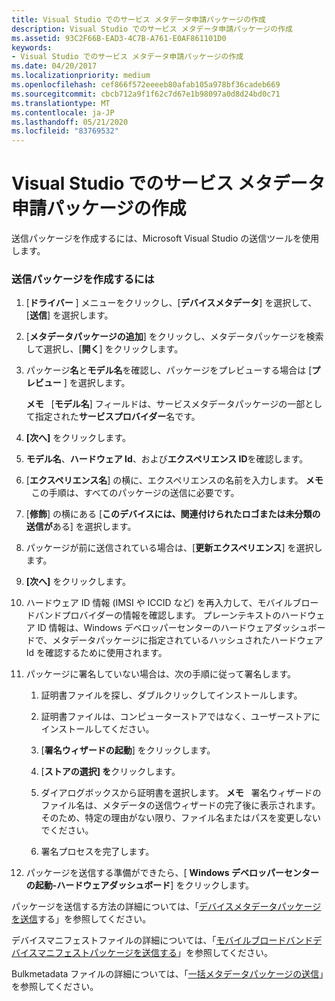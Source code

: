 ```yaml
---
title: Visual Studio でのサービス メタデータ申請パッケージの作成
description: Visual Studio でのサービス メタデータ申請パッケージの作成
ms.assetid: 93C2F66B-EAD3-4C7B-A761-E0AF861101D0
keywords:
- Visual Studio でのサービス メタデータ申請パッケージの作成
ms.date: 04/20/2017
ms.localizationpriority: medium
ms.openlocfilehash: cef866f572eeeeb80afab105a978bf36cadeb669
ms.sourcegitcommit: cbcb712a9f1f62c7d67e1b98097a0d8d24bd0c71
ms.translationtype: MT
ms.contentlocale: ja-JP
ms.lasthandoff: 05/21/2020
ms.locfileid: "83769532"
---
```

# <a name="creating-a-service-metadata-submission-package-in-visual-studio"></a>Visual Studio でのサービス メタデータ申請パッケージの作成


送信パッケージを作成するには、Microsoft Visual Studio の送信ツールを使用します。

### <a name="span-idto_create_a_submission_packagespanspan-idto_create_a_submission_packagespanspan-idto_create_a_submission_packagespanto-create-a-submission-package"></a><span id="To_create_a_submission_package"></span><span id="to_create_a_submission_package"></span><span id="TO_CREATE_A_SUBMISSION_PACKAGE"></span>送信パッケージを作成するには

1.  [**ドライバー** ] メニューをクリックし、[**デバイスメタデータ**] を選択して、[**送信**] を選択します。
2.  [**メタデータパッケージの追加**] をクリックし、メタデータパッケージを検索して選択し、[**開く**] をクリックします。
3.  パッケージ**名**と**モデル名**を確認し、パッケージをプレビューする場合は [**プレビュー** ] を選択します。

    **メモ**   [**モデル名**] フィールドは、サービスメタデータパッケージの一部として指定された**サービスプロバイダー**名です。

     

4.  **[次へ]** をクリックします。
5.  **モデル名**、**ハードウェア Id**、および**エクスペリエンス ID**を確認します。
6.  [**エクスペリエンス名**] の横に、エクスペリエンスの名前を入力します。
    **メモ**   この手順は、すべてのパッケージの送信に必要です。

     

7.  [**修飾**] の横にある [**このデバイスには、関連付けられたロゴまたは未分類の送信が**ある] を選択します。
8.  パッケージが前に送信されている場合は、[**更新エクスペリエンス**] を選択します。
9.  **[次へ]** をクリックします。
10. ハードウェア ID 情報 (IMSI や ICCID など) を再入力して、モバイルブロードバンドプロバイダーの情報を確認します。 プレーンテキストのハードウェア ID 情報は、Windows デベロッパーセンターのハードウェアダッシュボードで、メタデータパッケージに指定されているハッシュされたハードウェア Id を確認するために使用されます。
11. パッケージに署名していない場合は、次の手順に従って署名します。

    1.  証明書ファイルを探し、ダブルクリックしてインストールします。
    2.  証明書ファイルは、コンピューターストアではなく、ユーザーストアにインストールしてください。
    3.  [**署名ウィザードの起動**] をクリックします。
    4.  [**ストアの選択] を**クリックします。
    5.  ダイアログボックスから証明書を選択します。
        **メモ**   署名ウィザードのファイル名は、メタデータの送信ウィザードの完了後に表示されます。 そのため、特定の理由がない限り、ファイル名またはパスを変更しないでください。

         

    6.  署名プロセスを完了します。

12. パッケージを送信する準備ができたら、[ **Windows デベロッパーセンターの起動-ハードウェアダッシュボード**] をクリックします。

パッケージを送信する方法の詳細については、「[デバイスメタデータパッケージを送信](https://docs.microsoft.com/windows-hardware/drivers/dashboard/submit-a-device-metadata-package--dashboard-help-)する」を参照してください。

デバイスマニフェストファイルの詳細については、「[モバイルブロードバンドデバイスマニフェストパッケージを送信する](https://docs.microsoft.com/windows-hardware/drivers/dashboard/submit-a-mobile-broadband-device-manifest-package)」を参照してください。

Bulkmetadata ファイルの詳細については、「[一括メタデータパッケージの送信](https://docs.microsoft.com/windows-hardware/drivers/dashboard/submit-a-bulk-metadata-package)」を参照してください。

 

 





